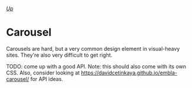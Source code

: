 [*Up*](README.md)

# Carousel

Carousels are hard, but a very common design element in visual-heavy sites. They're also very difficult to get right.

TODO: come up with a good API. Note: this should also come with its own CSS. Also, consider looking at https://davidcetinkaya.github.io/embla-carousel/ for API ideas.
